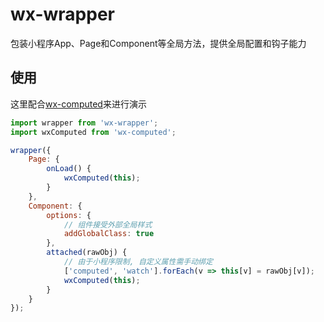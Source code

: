 # wx-wrapper
包装小程序App、Page和Component等全局方法，提供全局配置和钩子能力

## 使用
这里配合[wx-computed](https://github.com/b2ns/wx-computed)来进行演示
```javascript
import wrapper from 'wx-wrapper';
import wxComputed from 'wx-computed';

wrapper({
    Page: {
        onLoad() {
            wxComputed(this);
        }
    },
    Component: {
        options: {
            // 组件接受外部全局样式
            addGlobalClass: true
        },
        attached(rawObj) {
            // 由于小程序限制, 自定义属性需手动绑定
            ['computed', 'watch'].forEach(v => this[v] = rawObj[v]);
            wxComputed(this);
        }
    }
});
```
